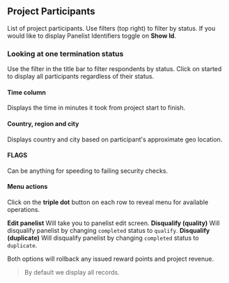 ## Project Participants

List of project participants. Use filters (top right) to filter by status. If you would like to display Panelist Identifiers toggle on **Show Id**.

### Looking at one termination status
Use the filter in the title bar to filter respondents by status. Click on started to display all participants regardless of their status.

#### Time column

Displays the time in minutes it took from project start to finish.

#### Country, region and city

Displays country and city based on participant's approximate geo location.

#### FLAGS

Can be anything for speeding to failing security checks.

#### Menu actions

Click on the **triple dot** button on each row to reveal menu for available operations.

**Edit panelist** Will take you to panelist edit screen.
**Disqualify (quality)** Will disqualify panelist by changing ```completed``` status to ```qualify```.
**Disqualify (duplicate)** Will disqualify panelist by changing ```completed``` status to ```duplicate```.

Both options will rollback any issued reward points and project revenue.

> By default we display all records.
